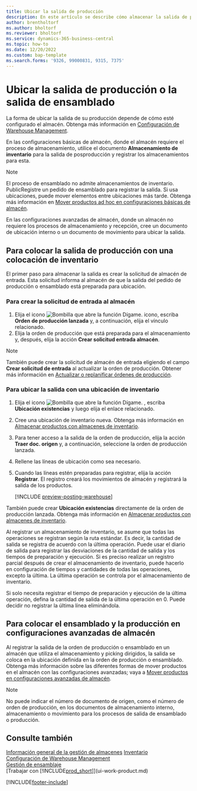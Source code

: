 ```yaml
---
title: Ubicar la salida de producción
description: En este artículo se describe cómo almacenar la salida de producción.
author: brentholtorf
ms.author: bholtorf
ms.reviewer: bholtorf
ms.service: dynamics-365-business-central
ms.topic: how-to
ms.date: 12/20/2022
ms.custom: bap-template
ms.search.forms: '9326, 99000831, 9315, 7375'
---
```

# <a name="put-away-production-or-assembly-output"></a>Ubicar la salida de producción o la salida de ensamblado

La forma de ubicar la salida de su producción depende de cómo esté configurado el almacén. Obtenga más información en [Configuración de Warehouse Management](warehouse-setup-warehouse.md).  

En las configuraciones básicas de almacén, donde el almacén requiere el proceso de almacenamiento, utilice el documento **Almacenamiento de inventario** para la salida de posproducción y registrar los almacenamientos para esta.  

> [!NOTE]  
> El proceso de ensamblado no admite almacenamientos de inventario. PublicRegistre un pedido de ensamblado para registrar la salida. Si usa ubicaciones, puede mover elementos entre ubicaciones más tarde. Obtenga más información en [Mover productos ad hoc en configuraciones básicas de almacén](warehouse-how-to-move-items-ad-hoc-in-basic-warehousing.md).  

En las configuraciones avanzadas de almacén, donde un almacén no requiere los procesos de almacenamiento y recepción, cree un documento de ubicación interno o un documento de movimiento para ubicar la salida.  

## <a name="to-put-away-production-output-with-an-inventory-put-away"></a>Para colocar la salida de producción con una colocación de inventario

El primer paso para almacenar la salida es crear la solicitud de almacén de entrada. Esta solicitud informa al almacén de que la salida del pedido de producción o ensamblado está preparada para ubicación.

### <a name="to-create-the-inbound-warehouse-request"></a>Para crear la solicitud de entrada al almacén

1. Elija el icono ![Bombilla que abre la función Dígame.](media/ui-search/search_small.png "Dígame qué desea hacer") icono, escriba **Orden de producción lanzada** y, a continuación, elija el vínculo relacionado.  
2. Elija la orden de producción que está preparada para el almacenamiento y, después, elija la acción **Crear solicitud entrada almacén**.  

> [!NOTE]  
> También puede crear la solicitud de almacén de entrada eligiendo el campo **Crear solicitud de entrada** al actualizar la orden de producción. Obtener más información en [Actualizar o replanificar órdenes de producción](production-how-to-replan-refresh-production-orders.md).  

### <a name="to-put-away-output-with-an-inventory-put-away"></a>Para ubicar la salida con una ubicación de inventario

1. Elija el icono ![Bombilla que abre la función Dígame.](media/ui-search/search_small.png "Dígame qué desea hacer") , escriba **Ubicación existencias** y luego elija el enlace relacionado.  
2. Cree una ubicación de inventario nueva. Obtenga más información en [Almacenar productos con almacenes de inventario](warehouse-how-to-put-items-away-with-inventory-put-aways.md).
3. Para tener acceso a la salida de la orden de producción, elija la acción **Traer doc. origen** y, a continuación, seleccione la orden de producción lanzada.  
4. Rellene las líneas de ubicación como sea necesario.
5. Cuando las líneas estén preparadas para registrar, elija la acción **Registrar**. El registro creará los movimientos de almacén y registrará la salida de los productos.  

    [!INCLUDE [preview-posting-warehouse](includes/preview-posting-warehouse.md)]

También puede crear **Ubicación existencias** directamente de la orden de producción lanzada. Obtenga más información en [Almacenar productos con almacenes de inventario](warehouse-how-to-put-items-away-with-inventory-put-aways.md).  

Al registrar un almacenamiento de inventario, se asume que todas las operaciones se registran según la ruta estándar. Es decir, la cantidad de salida se registra de acuerdo con la última operación. Puede usar el diario de salida para registrar las desviaciones de la cantidad de salida y los tiempos de preparación y ejecución. Si es preciso realizar un registro parcial después de crear el almacenamiento de inventario, puede hacerlo en configuración de tiempos y cantidades de todas las operaciones, excepto la última. La última operación se controla por el almacenamiento de inventario.  

Si solo necesita registrar el tiempo de preparación y ejecución de la última operación, defina la cantidad de salida de la última operación en 0. Puede decidir no registrar la última línea eliminándola.

## <a name="to-put-away-assembly-and-production-output-in-advanced-warehouse-configurations"></a>Para colocar el ensamblado y la producción en configuraciones avanzadas de almacén

Al registrar la salida de la orden de producción o ensamblado en un almacén que utiliza el almacenamiento y picking dirigidos, la salida se coloca en la ubicación definida en la orden de producción o ensamblado. Obtenga más información sobre las diferentes formas de mover productos en el almacén con las configuraciones avanzadas; vaya a [Mover productos en configuraciones avanzadas de almacén](warehouse-how-to-move-items-in-advanced-warehousing.md#to-move-items-with-the-warehouse-movement-worksheet).

> [!NOTE]  
> No puede indicar el número de documento de origen, como el número de orden de producción, en los documentos de almacenamiento interno, almacenamiento o movimiento para los procesos de salida de ensamblado o producción.  

## <a name="see-also"></a>Consulte también

[Información general de la gestión de almacenes](design-details-warehouse-management.md)
[Inventario](inventory-manage-inventory.md)  
[Configuración de Warehouse Management](warehouse-setup-warehouse.md)  
[Gestión de ensamblaje](assembly-assemble-items.md)  
[Trabajar con [!INCLUDE[prod_short](includes/prod_short.md)]](ui-work-product.md)

[!INCLUDE[footer-include](includes/footer-banner.md)]
